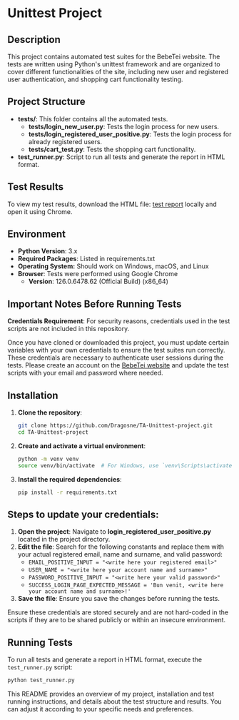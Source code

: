 # Unittest Project

## Description

This project contains automated test suites for the BebeTei website. </b>
The tests are written using Python's unittest framework and are organized to cover different functionalities of the site, including new user and registered user authentication, and shopping cart functionality testing.

## Project Structure

- **tests/**: This folder contains all the automated tests.
  - **tests/login_new_user.py**: Tests the login process for new users.
  - **tests/login_registered_user_positive.py**: Tests the login process for already registered users.
  - **tests/cart_test.py**: Tests the shopping cart functionality.
- **test_runner.py**: Script to run all tests and generate the report in HTML format.
    
## Test Results

To view my test results, download the HTML file: [test report](https://github.com/Dragosne/TA-Unittest-project/blob/main/Test%20Result_2024-05-21_15-43-58.html) locally and open it using Chrome.

## Environment
- **Python Version**: 3.x
- **Required Packages**: Listed in requirements.txt
- **Operating System:** Should work on Windows, macOS, and Linux
- **Browser**: Tests were performed using Google Chrome
  - **Version**: 126.0.6478.62 (Official Build) (x86_64)

## Important Notes Before Running Tests

**Credentials Requirement**: For security reasons, credentials used in the test scripts are not included in this repository.

Once you have cloned or downloaded this project, you must update certain variables with your own credentials to ensure the test suites run correctly. 
These credentials are necessary to authenticate user sessions during the tests. 
Please create an account on the [BebeTei website](https://comenzi.bebetei.ro/) and update the test scripts with your email and password where needed.


## Installation

1. **Clone the repository**:
    ```bash
    git clone https://github.com/Dragosne/TA-Unittest-project.git
    cd TA-Unittest-project
    ```

2. **Create and activate a virtual environment**:
    ```bash
    python -m venv venv
    source venv/bin/activate  # For Windows, use `venv\Scripts\activate`
    ```

3. **Install the required dependencies**:
    ```bash
    pip install -r requirements.txt
    ```

## Steps to update your credentials:

1. **Open the project**: Navigate to **login_registered_user_positive.py** located in the project directory.
2. **Edit the file**: Search for the following constants and replace them with your actual registered email, name and surname, and valid password:
   - `EMAIL_POSITIVE_INPUT = "<write here your registered email>"`
   - `USER_NAME = "<write here your account name and surname>"`
   - `PASSWORD_POSITIVE_INPUT = "<write here your valid password>"`
   - `SUCCESS_LOGIN_PAGE_EXPECTED_MESSAGE = 'Bun venit, <write here your account name and surname>!'`
3. **Save the file**: Ensure you save the changes before running the tests.

Ensure these credentials are stored securely and are not hard-coded in the scripts if they are to be shared publicly or within an insecure environment.

## Running Tests

To run all tests and generate a report in HTML format, execute the `test_runner.py` script:

```bash
python test_runner.py
```
This README provides an overview of my project, installation and test running instructions, and details about the test structure and results. You can adjust it according to your specific needs and preferences.
